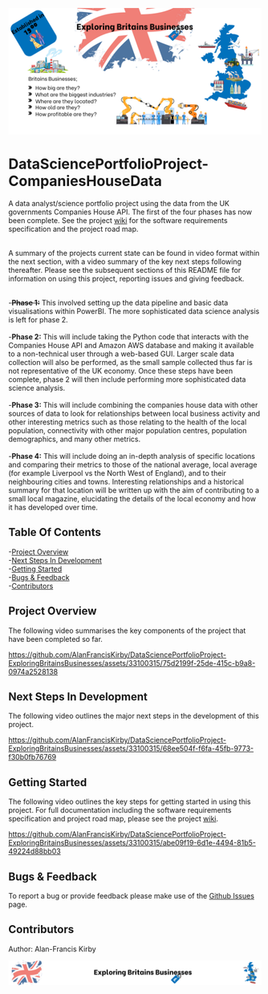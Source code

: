 ![](https://github.com/AlanFrancisKirby/DataSciencePortfolioProject-CompaniesHouseData/blob/main/DataSciencePortfolioProject-CompaniesHouse-READMEHeader.png)

# DataSciencePortfolioProject-CompaniesHouseData
A data analyst/science portfolio project using the data from the UK governments Companies House API. The first of the four phases has now been complete. See the project [wiki](https://github.com/AlanFrancisKirby/DataSciencePortfolioProject-CompaniesHouseData/wiki) for the software requirements specification and the project road map. <br><br>

A summary of the projects current state can be found in video format within the next section, with a video summary of the key next steps following thereafter. Please see the subsequent sections of this README file for information on using this project, reporting issues and giving feedback.<br><br>


-**~~Phase 1:~~** This involved setting up the data pipeline and basic data visualisations within PowerBI. The more sophisticated data science analysis is left for phase 2. <br><br>
-**Phase 2:** This will include taking the Python code that interacts with the Companies House API and Amazon AWS database and making it available to a non-technical user through a web-based GUI. Larger scale data collection will also be performed, as the small sample collected thus far is not representative of the UK economy. Once these steps have been complete, phase 2 will then include performing more sophisticated data science analysis. <br><br>
-**Phase 3:** This will include combining the companies house data with other sources of data to look for relationships between local business activity and other interesting metrics such as those relating to the health of the local population, connectivity with other major population centres, population demographics, and many other metrics. <br><br>
-**Phase 4:** This will include doing an in-depth analysis of specific locations and comparing their metrics to those of the national average, local average (for example Liverpool vs the North West of England), and to their neighbouring cities and towns. Interesting relationships and a historical summary for that location will be written up with the aim of contributing to a small local magazine, elucidating the details of the local economy and how it has developed over time.

## Table Of Contents
-[Project Overview](#Project-Overview) <br>
-[Next Steps In Development](#Next-Steps) <br>
-[Getting Started](#Getting-Started) <br>
-[Bugs & Feedback](#Bugs-&-Feedback) <br>
-[Contributors](#Contributors) <br>


<a name="Project-Overview"/>

## Project Overview
The following video summarises the key components of the project that have been completed so far.

https://github.com/AlanFrancisKirby/DataSciencePortfolioProject-ExploringBritainsBusinesses/assets/33100315/75d2199f-25de-415c-b9a8-0974a2528138

<a name="Next-Steps"/>

## Next Steps In Development
The following video outlines the major next steps in the development of this project.

https://github.com/AlanFrancisKirby/DataSciencePortfolioProject-ExploringBritainsBusinesses/assets/33100315/68ee504f-f6fa-45fb-9773-f30b0fb76769


<a name="Getting-Started"/>

## Getting Started
The following video outlines the key steps for getting started in using this project. For full documentation including the software requirements specification and project road map, please see the project [wiki](https://github.com/AlanFrancisKirby/DataSciencePortfolioProject-CompaniesHouseData/wiki).

https://github.com/AlanFrancisKirby/DataSciencePortfolioProject-ExploringBritainsBusinesses/assets/33100315/abe09f19-6d1e-4494-81b5-49224d88bb03

<a name="Bugs-&-Feedback"/>

## Bugs & Feedback
To report a bug or provide feedback please make use of the [Github Issues](https://github.com/AlanFrancisKirby/DataSciencePortfolioProject-CompaniesHouseData/issues) page.

<a name="Contributors"/>

## Contributors
Author: Alan-Francis Kirby



![](https://github.com/AlanFrancisKirby/DataSciencePortfolioProject-CompaniesHouseData/blob/main/DataSciencePortfolioProject-CompaniesHouse-READMEFooter.png)
